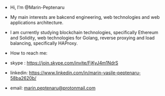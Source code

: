- Hi, I’m @Marin-Peptenaru

- My main interests are bakcend engineering, web technologies and web applications architecture. 

- I am currently studying blockchain technologies, specifically Ethereum and Solidity, web technologies for Golang, reverse proxying and load balancing, specifically HAProxy.

- How to reach me:
- skype : https://join.skype.com/invite/FjKyJ4m1NdrS
- linkedin: https://www.linkedin.com/in/marin-vasile-peptenaru-58ba2620b/
- email: marin.peptenaru@protonmail.com

